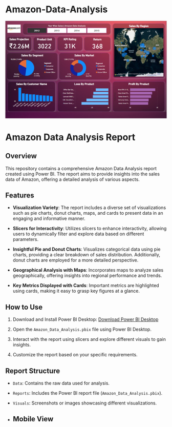 # Amazon-Data-Analysis 
![Output](https://github.com/Pranoti-2002/Power-BI-Projects-/blob/main/Report.png) 
# Amazon Data Analysis Report

## Overview
This repository contains a comprehensive Amazon Data Analysis report created using Power BI. The report aims to provide insights into the sales data of Amazon, offering a detailed analysis of various aspects.

## Features
- **Visualization Variety**: The report includes a diverse set of visualizations such as pie charts, donut charts, maps, and cards to present data in an engaging and informative manner.

- **Slicers for Interactivity**: Utilizes slicers to enhance interactivity, allowing users to dynamically filter and explore data based on different parameters.

- **Insightful Pie and Donut Charts**: Visualizes categorical data using pie charts, providing a clear breakdown of sales distribution. Additionally, donut charts are employed for a more detailed perspective.

- **Geographical Analysis with Maps**: Incorporates maps to analyze sales geographically, offering insights into regional performance and trends.

- **Key Metrics Displayed with Cards**: Important metrics are highlighted using cards, making it easy to grasp key figures at a glance.

## How to Use
1. Download and Install Power BI Desktop: [Download Power BI Desktop](https://powerbi.microsoft.com/desktop/)

2. Open the `Amazon_Data_Analysis.pbix` file using Power BI Desktop.

3. Interact with the report using slicers and explore different visuals to gain insights.

4. Customize the report based on your specific requirements.

## Report Structure
- `Data`: Contains the raw data used for analysis.
- `Reports`: Includes the Power BI report file (`Amazon_Data_Analysis.pbix`).
- `Visuals`: Screenshots or images showcasing different visualizations.

- ## Mobile View

